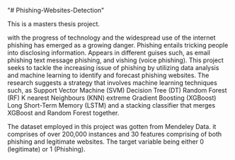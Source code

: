 "# Phishing-Websites-Detection" 


This is a masters thesis project. 

with the progress of technology and the widespread use of the internet phishing has emerged as a growing danger. Phishing entails tricking people into disclosing information. Appears in different guises such, as email phishing text message phishing, and vishing (voice phishing). This project seeks to tackle the increasing issue of phishing by utilizing data analysis and machine learning to identify and forecast phishing websites. The research suggests a strategy that involves machine learning techniques such, as Support Vector Machine (SVM) Decision Tree (DT) Random Forest (RF) K nearest Neighbours (KNN) extreme Gradient Boosting (XGBoost) Long Short-Term Memory (LSTM) and a stacking classifier that merges XGBoost and Random Forest together. 


The dataset employed in this project was gotten from Mendeley Data. it comprises of over 200,000 instances and 30 features comprising of both phishing and legitimate websites. The target variable being either 0 (legitimate) or 1 (Phishing). 

